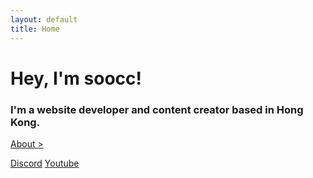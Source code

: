 ```yaml
---
layout: default
title: Home
---
```


<h1 id="hey-im-soocc">Hey, I'm soocc!</h1>
<h3>I'm a website developer and content creator based in Hong Kong.</h3>
<a class="deco-none" id="about-link" href="about">About ></a>

<a class="btn" href="https://discord.gg/72UPzkfxXM">Discord</a>
<a class="btn m-2" href="https://youtube.com/sooccc">Youtube</a>